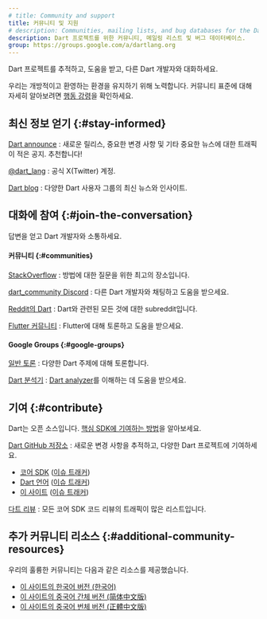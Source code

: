 ```yaml
---
# title: Community and support
title: 커뮤니티 및 지원
# description: Communities, mailing lists, and bug databases for the Dart project.
description: Dart 프로젝트를 위한 커뮤니티, 메일링 리스트 및 버그 데이터베이스.
group: https://groups.google.com/a/dartlang.org
---
```


Dart 프로젝트를 추적하고, 도움을 받고, 다른 Dart 개발자와 대화하세요.

우리는 개방적이고 환영하는 환경을 유지하기 위해 노력합니다. 
커뮤니티 표준에 대해 자세히 알아보려면 [행동 강령](/community/code-of-conduct)을 확인하세요.

## 최신 정보 얻기 {:#stay-informed}

[Dart announce]({{group}}/d/forum/announce)
: 새로운 릴리스, 중요한 변경 사항 및 기타 중요한 뉴스에 대한 트래픽이 적은 공지. 추천합니다!

[@dart_lang](https://twitter.com/dart_lang)
: 공식 X(Twitter) 계정.

[Dart blog](https://medium.com/dartlang)
: 다양한 Dart 사용자 그룹의 최신 뉴스와 인사이트.

## 대화에 참여 {:#join-the-conversation}

답변을 얻고 Dart 개발자와 소통하세요.

#### 커뮤니티 {:#communities}

[StackOverflow](https://stackoverflow.com/tags/dart)
: 방법에 대한 질문을 위한 최고의 장소입니다.

[dart_community Discord](https://discord.gg/Qt6DgfAWWx)
: 다른 Dart 개발자와 채팅하고 도움을 받으세요.

[Reddit의 Dart](https://www.reddit.com/r/dartlang)
: Dart와 관련된 모든 것에 대한 subreddit입니다.

[Flutter 커뮤니티]({{site.flutter}}/community#community-grid)
: Flutter에 대해 토론하고 도움을 받으세요.

#### Google Groups {:#google-groups}

[일반 토론]({{group}}/d/forum/misc)
: 다양한 Dart 주제에 대해 토론합니다.

[Dart 분석기]({{group}}/d/forum/analyzer-discuss)
: [Dart analyzer](/tools/dart-analyze)를 이해하는 데 도움을 받으세요.

## 기여 {:#contribute}

Dart는 오픈 소스입니다. 
[핵심 SDK에 기여하는 방법]({{site.repo.dart.sdk}}/blob/main/CONTRIBUTING.md)을 알아보세요.

[Dart GitHub 저장소]({{site.repo.dart.org}}/)
: 새로운 변경 사항을 추적하고, 다양한 Dart 프로젝트에 기여하세요.
  * [코어 SDK]({{site.repo.dart.sdk}}/)
    ([이슈 트래커]({{site.repo.dart.sdk}}/issues/))
  * [Dart 언어]({{site.repo.dart.lang}})
    ([이슈 트래커]({{site.repo.dart.lang}}/issues))
  * [이 사이트]({{site.repo.this}}/)
    ([이슈 트래커]({{site.repo.this}}/issues/))

[다트 리뷰]({{group}}/d/forum/reviews)
: 모든 코어 SDK 코드 리뷰의 트래픽이 많은 리스트입니다.

## 추가 커뮤니티 리소스 {:#additional-community-resources}

우리의 훌륭한 커뮤니티는 다음과 같은 리소스를 제공했습니다.

* [이 사이트의 한국어 버전 (한국어)](https://dart-ko.dev/)
* [이 사이트의 중국어 간체 버전 (简体中文版)](https://dart.cn)
* [이 사이트의 중국어 번체 버전 (正體中文版)](https://dart.tw.gh.miniasp.com/)
